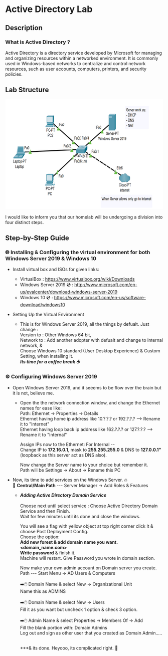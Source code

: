 # Active Directory Lab
## Description
### What is Active Directory ? 

Active Directory is a directory service developed by Microsoft for managing and organizing resources within a networked environment. It is commonly used in Windows-based networks to centralize and control network resources, such as user accounts, computers, printers, and security policies.

## Lab Structure

<img src="https://github.com/uzair-khn/Active_Directory/blob/main/p3.PNG" width="1000px" height="350px">

I would like to inform you that our homelab will be undergoing a division into four distinct steps.

## Step-by-Step Guide

### 🌐 Installing & Configuring the virtual environment for both Windows Server 2019 & Windows 10
- Install virtual box and ISOs for given links: 
  - VirtualBox : <a> https://www.virtualbox.org/wiki/Downloads </a>
  - Windows Server 2019 💿 : <a> http://www.microsoft.com/en-us/evalcenter/download-windows-server-2019 </a>
  - Windows 10 💿 : <a> https://www.microsoft.com/en-us/software-download/windows10 </a>
  
- Setting Up the Virtual Environment
  -  This is for Windows Server 2019, all the things by defualt. Just change : <br/>
        Version to : Other Windows 64 bit, <br/>
        Network to : Add another adopter with defualt and change to internal network, & <br/>
        Choose Windows 10 standard (User Desktop Experience) & Custom Setting, when installing it. <br/>
        ***Its time for a coffee break ☕️*** 
        
### ⚙️ Configuring Windows Server 2019
- Open Windows Server 2019, and it seeems to be flow over the brain but it is not, believe me.
  - Open the the network connection window, and change the Ethernet names for ease like: <br/>
    Path: Ethernet -> Properties -> Details <br/>
    Ethernet having home ip address like 10.?.?.? or 192.?.?.?     -->  Rename it to "Internet" <br/>
    Ethernet having loop back ip address like 162.?.?.? or 127.?.?.?     -->  Rename it to "Internal" <br/>
    
    Assign IPs now to the Ethernet:
    For Internal -- <br/> Change IP to **172.16.0.1**, mask to **255.255.255.0** & DNS to **127.0.0.1"** (loopback as this server act as DNS also).
    
    Now change the Server name to your choice but remember it. <br/> Path will be Settings -> About -> Rename this PC
- Now, its time to add services on the Windows Server. 🔥 <br/>
 🎯 **Central/Main Path** --- Server Manager -> Add Roles & Features 
   - ***Adding Active Directory Domain Service*** <br/><br/>
      Choose next until select service : Choose Active Directory Domain Service and then Finish. <br/>
      Wait for few minutes until its done and close the windows. <br/>
      
      You will see a flag with yellow object at top right corner click it & choose Post Deployment Config. <br/>
         Choose the option: <br/> **Add new forest & add domain name you want. <domain_name.com>** <br/> **Write password** & finish it.
         <br/> Machine will restart. Give Password you wrote in domain section.
      
      Now make your own admin account on Domain server you create. <br/> 
      Path --- Start Menu -> AD Users & Computers <br/><br/>
         ➡️🖱️ Domain Name & select New -> Organizational Unit <br/>
                 Name this as ADMINS <br/><br/>
         ➡️🖱️ Domain Name & select New -> Users <br/> 
                 Fill it as you want but uncheck 1 option & check 3 option. <br/><br/>
              ➡️🖱️ Admin Name & select Properties -> Members Of -> Add <br/>
                      Fill the blank portion with: Domain Admins <br/>
      Log out and sign as other user that you created as Domain Admin..... <br/> <br/>
                   
      ***& its done. Heyooo, its complicated right. 🎉
 
              
      
      
      
      
      
  

